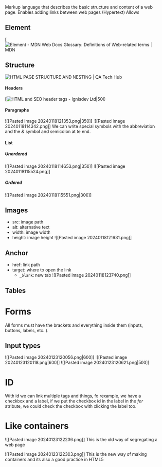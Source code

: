Markup language that describes the basic structure and content of a web page.
Enables adding links between web pages (Hypertext)
Allows 

## Element
[![Element - MDN Web Docs Glossary: Definitions of Web-related terms | MDN](https://developer.mozilla.org/en-US/docs/Glossary/Element/anatomy-of-an-html-element.png)
## Structure

![HTML PAGE STRUCTURE AND NESTING | QA Tech Hub](https://qatechhub.com/wp-content/uploads/2016/09/BasicHtmlStructure.png)

#### Headers
[![HTML and SEO header tags - Ignisdev Ltd|500](https://www.ignisdev.com/images/image_content/ignisdev-html-header-on-web-page-seo-optimize.jpg)
#### Paragraphs
![[Pasted image 20240118121353.png|350]]
![[Pasted image 20240118114342.png]]
We can write special symbols with the abbreviation and the *&* symbol and semicolon at te end.

#### List
##### Unordered
![[Pasted image 20240118114653.png|350]]
![[Pasted image 20240118115524.png]]
##### Ordered
![[Pasted image 20240118115551.png|300]]

## Images
- src: image path
- alt: alternative text
- width: image width
- height: image height
![[Pasted image 20240118121631.png]]

## Anchor
- href: link path
- target: where to open the link
	- `_blank`: new tab
![[Pasted image 20240118123740.png]]
## Tables


# Forms
All forms must have the brackets and everything inside them (inputs, buttons, labels, etc..).
## Input types
![[Pasted image 20240123120056.png|600]]
![[Pasted image 20240123120118.png|600]]
![[Pasted image 20240123120621.png|500]]

# ID
With id we can link multiple tags and things, fo rexample, we have a checkbox and a label, if we put the checkbox id in the label in the *for* atribute, we could check the checkbox with clicking the label too.

# Like containers
![[Pasted image 20240123122236.png]]
This is the old way of segregating a web page

![[Pasted image 20240123122303.png]]
This is the new way of making containers and its also a good practice in HTML5